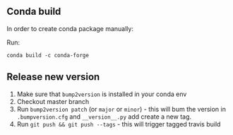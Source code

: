 ## Conda build
In order to create conda package manually:

Run: 
```
conda build -c conda-forge
```

## Release new version
1. Make sure that `bump2version` is installed in your conda env
2. Checkout master branch
3. Run `bump2version patch` (or `major` or `minor`) - this will bum the version in `.bumpversion.cfg` and `__version__.py` add create a new tag.
4. Run `git push && git push --tags` - this will trigger tagged travis build
